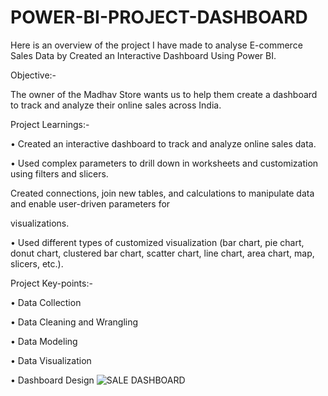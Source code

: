 # POWER-BI-PROJECT-DASHBOARD
Here is an overview of the project I have made to analyse E-commerce Sales Data by Created an Interactive Dashboard Using Power BI.

Objective:-

The owner of the Madhav Store wants us to help them create a dashboard to track and analyze their online sales across India.

Project Learnings:-

• Created an interactive dashboard to track and analyze online sales data.

• Used complex parameters to drill down in worksheets and customization using filters and slicers.

Created connections, join new tables, and calculations to manipulate data and enable user-driven parameters for

visualizations.

• Used different types of customized visualization (bar chart, pie chart, donut chart, clustered bar chart, scatter chart, line chart, area chart, map, slicers, etc.).

Project Key-points:-

• Data Collection

• Data Cleaning and Wrangling

• Data Modeling

• Data Visualization

• Dashboard Design
![SALE DASHBOARD](https://github.com/likesh2507/POWER-BI-PROJECT-DASHBOARD/assets/163775541/29b10f55-ed1c-4e76-b1c3-9b565ed024dc)
